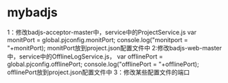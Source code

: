 # mybadjs
1：修改badjs-acceptor-master中，service中的ProjectService.js
var monitPort =  global.pjconfig.monitPort;
console.log("monitport =  "+monitPort);
monitPort放到project.json配置文件中
2:修改badjs-web-master中，service中的OfflineLogService.js，
var offlinePort =  global.pjconfig.offlinePort;
console.log("offlinePort =  "+offlinePort);
offlinePort放到project.json配置文件中
3：修改某些配置文件的端口
